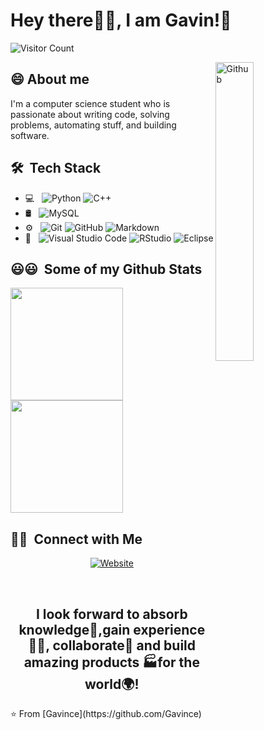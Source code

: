 <h1 align= "left"><b>Hey there🙋‍♂️, I am Gavin!👋</b></h1>

![Visitor Count](https://profile-counter.glitch.me/Gavince/count.svg)

<img width="35%" align="right" alt="Github" src="https://i.imgur.com/8MupZHY.gif" width="400px" />  
<h2>😄&nbsp;About me</h2> 
I'm a computer science student who is passionate about writing code, solving problems, automating stuff, and building software.
<h2> 🛠 &nbsp;Tech Stack</h2>

- 💻 &nbsp;
  ![Python](https://img.shields.io/badge/-Python-333333?style=flat&logo=python)
  ![C++](https://img.shields.io/badge/-C++-333333?style=flat&logo=C%2B%2B&logoColor=00599C)
- 🛢 &nbsp;
  ![MySQL](https://img.shields.io/badge/-MySQL-333333?style=flat&logo=mysql)
- ⚙️ &nbsp;
  ![Git](https://img.shields.io/badge/-Git-333333?style=flat&logo=git)
  ![GitHub](https://img.shields.io/badge/-GitHub-333333?style=flat&logo=github)
  ![Markdown](https://img.shields.io/badge/-Markdown-333333?style=flat&logo=markdown)
- 🔧 &nbsp;
  ![Visual Studio Code](https://img.shields.io/badge/-Visual%20Studio%20Code-333333?style=flat&logo=visual-studio-code&logoColor=007ACC)
  ![RStudio](https://img.shields.io/badge/-RStudio-333333?style=flat&logo=rstudio)
  ![Eclipse](https://img.shields.io/badge/-Eclipse-333333?style=flat&logo=eclipse-ide&logoColor=2C2255)
<h2>😃😃 &nbsp;Some of my Github Stats </h2>
<a href="https://github.com/Gavince">
  <img height="180em" src="https://github-readme-stats.vercel.app/api?username=Gavince&theme=buefy&show_icons=true" />
  <img height="180em" src="https://github-readme-stats.vercel.app/api/top-langs/?username=Gavince&theme=buefy&layout=compact" />
</a>
<h2> 🤝🏻 &nbsp;Connect with Me </h2>

<p align="center">
<a href="https://blog.csdn.net/weixin_35154281/"><img alt="Website" src="https://img.shields.io/badge/Website-www.csdn.com-blue?style=flat-square&logo=google-chrome"></a></p><br/>
<h2 align= "center"><b>I look forward to absorb knowledge🧠,gain experience👨‍🏭, collaborate🤝 and build amazing products 🏭for the world🌍!</b></h2>
⭐️ From  [Gavince](https://github.com/Gavince)

